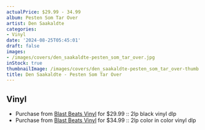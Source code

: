 ```yaml
---
actualPrice: $29.99 - 34.99
album: Pesten Som Tar Over
artist: Den Saakaldte
categories:
- Vinyl
date: '2024-08-25T05:45:01'
draft: false
images:
- /images/covers/den_saakaldte-pesten_som_tar_over.jpg
inStock: true
thumbnailImage: /images/covers/den_saakaldte-pesten_som_tar_over-thumb.jpg
title: Den Saakaldte - Pesten Som Tar Over
---
```


## Vinyl
* Purchase from [Blast Beats Vinyl](https://blastbeatsvinyl.com/products/den-saakaldte-pesten-som-tar-over-2lp-black-vinyl-dlp) for $29.99 :: 2lp black vinyl dlp
* Purchase from [Blast Beats Vinyl](https://blastbeatsvinyl.com/products/den-saakaldte-pesten-som-tar-over-2lp-color-in-color-vinyl-dlp) for $34.99 :: 2lp color in color vinyl dlp
